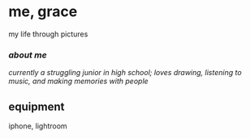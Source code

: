 # me, grace
my life through pictures

### <i>about me</i>
<i> currently a struggling junior in high school; loves drawing, listening to music, and making memories with people </i>

## equipment
iphone, lightroom

